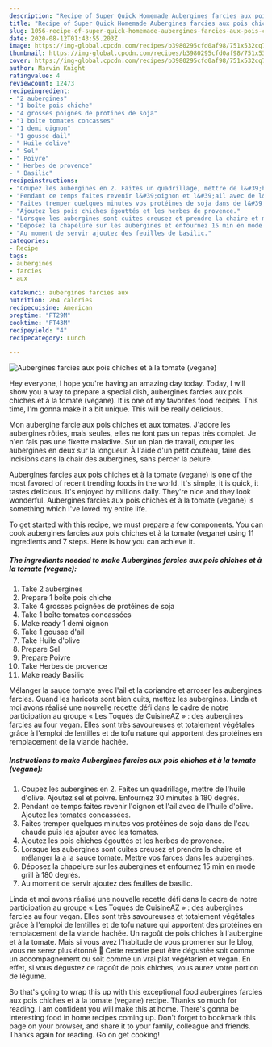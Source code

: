 ```yaml
---
description: "Recipe of Super Quick Homemade Aubergines farcies aux pois chiches et à la tomate (vegane)"
title: "Recipe of Super Quick Homemade Aubergines farcies aux pois chiches et à la tomate (vegane)"
slug: 1056-recipe-of-super-quick-homemade-aubergines-farcies-aux-pois-chiches-et-a-la-tomate-vegane
date: 2020-08-12T01:43:55.203Z
image: https://img-global.cpcdn.com/recipes/b3980295cfd0af98/751x532cq70/aubergines-farcies-aux-pois-chiches-et-a-la-tomate-vegane-photo-principale-de-la-recette.jpg
thumbnail: https://img-global.cpcdn.com/recipes/b3980295cfd0af98/751x532cq70/aubergines-farcies-aux-pois-chiches-et-a-la-tomate-vegane-photo-principale-de-la-recette.jpg
cover: https://img-global.cpcdn.com/recipes/b3980295cfd0af98/751x532cq70/aubergines-farcies-aux-pois-chiches-et-a-la-tomate-vegane-photo-principale-de-la-recette.jpg
author: Marvin Knight
ratingvalue: 4
reviewcount: 12473
recipeingredient:
- "2 aubergines"
- "1 boîte pois chiche"
- "4 grosses poignes de protines de soja"
- "1 boîte tomates concasses"
- "1 demi oignon"
- "1 gousse dail"
- " Huile dolive"
- " Sel"
- " Poivre"
- " Herbes de provence"
- " Basilic"
recipeinstructions:
- "Coupez les aubergines en 2. Faites un quadrillage, mettre de l&#39;huile d&#39;olive. Ajoutez sel et poivre. Enfournez 30 minutes à 180 degrés."
- "Pendant ce temps faites revenir l&#39;oignon et l&#39;ail avec de l&#39;huile d&#39;olive. Ajoutez les tomates concassées."
- "Faites tremper quelques minutes vos protéines de soja dans de l&#39;eau chaude puis les ajouter avec les tomates."
- "Ajoutez les pois chiches égouttés et les herbes de provence."
- "Lorsque les aubergines sont cuites creusez et prendre la chaire et mélanger la a la sauce tomate. Mettre vos farces dans les aubergines."
- "Déposez la chapelure sur les aubergines et enfournez 15 min en mode grill à 180 degrés."
- "Au moment de servir ajoutez des feuilles de basilic."
categories:
- Recipe
tags:
- aubergines
- farcies
- aux

katakunci: aubergines farcies aux 
nutrition: 264 calories
recipecuisine: American
preptime: "PT29M"
cooktime: "PT43M"
recipeyield: "4"
recipecategory: Lunch

---
```



![Aubergines farcies aux pois chiches et à la tomate (vegane)](https://img-global.cpcdn.com/recipes/b3980295cfd0af98/751x532cq70/aubergines-farcies-aux-pois-chiches-et-a-la-tomate-vegane-photo-principale-de-la-recette.jpg)

Hey everyone, I hope you're having an amazing day today. Today, I will show you a way to prepare a special dish, aubergines farcies aux pois chiches et à la tomate (vegane). It is one of my favorites food recipes. This time, I'm gonna make it a bit unique. This will be really delicious.

Mon aubergine farcie aux pois chiches et aux tomates. J&#39;adore les aubergines rôties, mais seules, elles ne font pas un repas très complet. Je n&#39;en fais pas une fixette maladive. Sur un plan de travail, couper les aubergines en deux sur la longueur. À l&#39;aide d&#39;un petit couteau, faire des incisions dans la chair des aubergines, sans percer la pelure.

Aubergines farcies aux pois chiches et à la tomate (vegane) is one of the most favored of recent trending foods in the world. It's simple, it is quick, it tastes delicious. It's enjoyed by millions daily. They're nice and they look wonderful. Aubergines farcies aux pois chiches et à la tomate (vegane) is something which I've loved my entire life.


To get started with this recipe, we must prepare a few components. You can cook aubergines farcies aux pois chiches et à la tomate (vegane) using 11 ingredients and 7 steps. Here is how you can achieve it.

<!--inarticleads1-->

##### The ingredients needed to make Aubergines farcies aux pois chiches et à la tomate (vegane):

1. Take 2 aubergines
1. Prepare 1 boîte pois chiche
1. Take 4 grosses poignées de protéines de soja
1. Take 1 boîte tomates concassées
1. Make ready 1 demi oignon
1. Take 1 gousse d&#39;ail
1. Take  Huile d&#39;olive
1. Prepare  Sel
1. Prepare  Poivre
1. Take  Herbes de provence
1. Make ready  Basilic


Mélanger la sauce tomate avec l&#39;ail et la coriandre et arroser les aubergines farcies. Quand les haricots sont bien cuits, mettez les aubergines. Linda et moi avons réalisé une nouvelle recette défi dans le cadre de notre participation au groupe « Les Toqués de CuisineAZ » : des aubergines farcies au four vegan. Elles sont très savoureuses et totalement végétales grâce à l&#39;emploi de lentilles et de tofu nature qui apportent des protéines en remplacement de la viande hachée. 

<!--inarticleads2-->

##### Instructions to make Aubergines farcies aux pois chiches et à la tomate (vegane):

1. Coupez les aubergines en 2. Faites un quadrillage, mettre de l&#39;huile d&#39;olive. Ajoutez sel et poivre. Enfournez 30 minutes à 180 degrés.
1. Pendant ce temps faites revenir l&#39;oignon et l&#39;ail avec de l&#39;huile d&#39;olive. Ajoutez les tomates concassées.
1. Faites tremper quelques minutes vos protéines de soja dans de l&#39;eau chaude puis les ajouter avec les tomates.
1. Ajoutez les pois chiches égouttés et les herbes de provence.
1. Lorsque les aubergines sont cuites creusez et prendre la chaire et mélanger la a la sauce tomate. Mettre vos farces dans les aubergines.
1. Déposez la chapelure sur les aubergines et enfournez 15 min en mode grill à 180 degrés.
1. Au moment de servir ajoutez des feuilles de basilic.


Linda et moi avons réalisé une nouvelle recette défi dans le cadre de notre participation au groupe « Les Toqués de CuisineAZ » : des aubergines farcies au four vegan. Elles sont très savoureuses et totalement végétales grâce à l&#39;emploi de lentilles et de tofu nature qui apportent des protéines en remplacement de la viande hachée. Un ragoût de pois chiches à l&#39;aubergine et à la tomate. Mais si vous avez l&#39;habitude de vous promener sur le blog, vous ne serez plus étonné 🙂 Cette recette peut être dégustée soit comme un accompagnement ou soit comme un vrai plat végétarien et vegan. En effet, si vous dégustez ce ragoût de pois chiches, vous aurez votre portion de légume. 

So that's going to wrap this up with this exceptional food aubergines farcies aux pois chiches et à la tomate (vegane) recipe. Thanks so much for reading. I am confident you will make this at home. There's gonna be interesting food in home recipes coming up. Don't forget to bookmark this page on your browser, and share it to your family, colleague and friends. Thanks again for reading. Go on get cooking!
